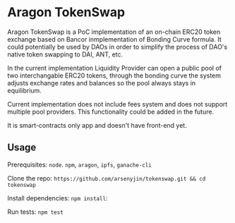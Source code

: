 # Aragon TokenSwap

Aragon TokenSwap is a PoC implementation of an on-chain ERC20 token exchange based on Bancor inmplementation of Bonding Curve formula. It could potentially be used by DAOs in order to simplify the process of DAO's native token swapping to DAI, ANT, etc.

In the current implementation Liquidity Provider can open a public pool of two interchangable ERC20 tokens, through the bonding curve the system adjusts exchange rates and balances so the pool always stays in equilibrium.  

Current implementation does not include fees system and does not support multiple pool providers. This functionality could be added in the future. 

It is smart-contracts only app and doesn't have front-end yet.

## Usage

Prerequisites: `node`. `npm`, `aragon`, `ipfs`, `ganache-cli`

Clone the repo:
`https://github.com/arsenyjin/tokenswap.git && cd tokenswap`

Install dependencies:
`npm install`:

Run tests:
`npm test`

